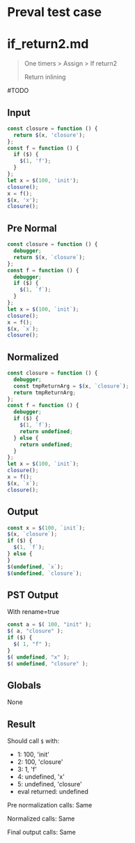 # Preval test case

# if_return2.md

> One timers > Assign > If return2
>
> Return inlining

#TODO

## Input

`````js filename=intro
const closure = function () {
  return $(x, 'closure');
};
const f = function () {
  if ($) {
    $(1, 'f');
  }
};
let x = $(100, 'init');
closure();
x = f();
$(x, 'x');
closure();
`````

## Pre Normal

`````js filename=intro
const closure = function () {
  debugger;
  return $(x, `closure`);
};
const f = function () {
  debugger;
  if ($) {
    $(1, `f`);
  }
};
let x = $(100, `init`);
closure();
x = f();
$(x, `x`);
closure();
`````

## Normalized

`````js filename=intro
const closure = function () {
  debugger;
  const tmpReturnArg = $(x, `closure`);
  return tmpReturnArg;
};
const f = function () {
  debugger;
  if ($) {
    $(1, `f`);
    return undefined;
  } else {
    return undefined;
  }
};
let x = $(100, `init`);
closure();
x = f();
$(x, `x`);
closure();
`````

## Output

`````js filename=intro
const x = $(100, `init`);
$(x, `closure`);
if ($) {
  $(1, `f`);
} else {
}
$(undefined, `x`);
$(undefined, `closure`);
`````

## PST Output

With rename=true

`````js filename=intro
const a = $( 100, "init" );
$( a, "closure" );
if ($) {
  $( 1, "f" );
}
$( undefined, "x" );
$( undefined, "closure" );
`````

## Globals

None

## Result

Should call `$` with:
 - 1: 100, 'init'
 - 2: 100, 'closure'
 - 3: 1, 'f'
 - 4: undefined, 'x'
 - 5: undefined, 'closure'
 - eval returned: undefined

Pre normalization calls: Same

Normalized calls: Same

Final output calls: Same
